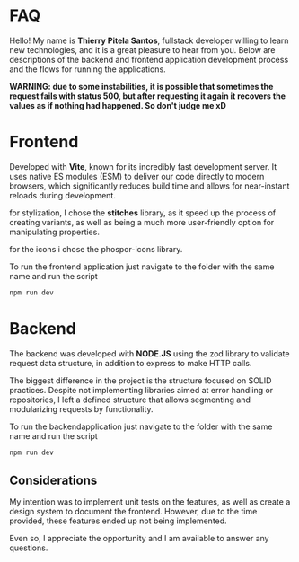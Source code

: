 # FAQ

Hello! My name is **Thierry Pitela Santos**, fullstack developer willing to learn new technologies, and it is a great pleasure to hear from you. Below are descriptions of the backend and frontend application development process and the flows for running the applications.

**WARNING: due to some instabilities, it is possible that sometimes the request fails with status 500, but after requesting it again it recovers the values ​​as if nothing had happened. So don't judge me xD**

# Frontend

Developed with **Vite**, known for its incredibly fast development server. It uses native ES modules (ESM) to deliver our code directly to modern browsers, which significantly reduces build time and allows for near-instant reloads during development.

for stylization, I chose the **stitches** library, as it speed up the process of creating variants, as well as being a much more user-friendly option for manipulating properties.

for the icons i chose the phospor-icons library.

To run the frontend application just navigate to the folder with the same name and run the script

```js
npm run dev
```

# Backend

The backend was developed with **NODE.JS** using the zod library to validate request data structure, in addition to express to make HTTP calls.

The biggest difference in the project is the structure focused on SOLID practices. Despite not implementing libraries aimed at error handling or repositories, I left a defined structure that allows segmenting and modularizing requests by functionality.

To run the backendapplication just navigate to the folder with the same name and run the script

```js
npm run dev
```

## Considerations

My intention was to implement unit tests on the features, as well as create a design system to document the frontend. However, due to the time provided, these features ended up not being implemented.

Even so, I appreciate the opportunity and I am available to answer any questions.
